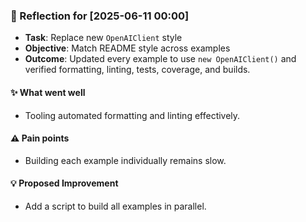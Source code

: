 ### :book: Reflection for [2025-06-11 00:00]
  - **Task**: Replace new `OpenAIClient` style
  - **Objective**: Match README style across examples
  - **Outcome**: Updated every example to use `new OpenAIClient()` and verified formatting, linting, tests, coverage, and builds.

#### :sparkles: What went well
  - Tooling automated formatting and linting effectively.

#### :warning: Pain points
  - Building each example individually remains slow.

#### :bulb: Proposed Improvement
  - Add a script to build all examples in parallel.
